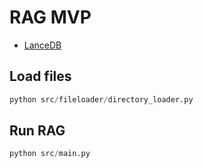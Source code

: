 # RAG MVP

- [LanceDB](https://github.com/lancedb/lancedb)

## Load files

```python
python src/fileloader/directory_loader.py
```

## Run RAG

```python
python src/main.py
```
